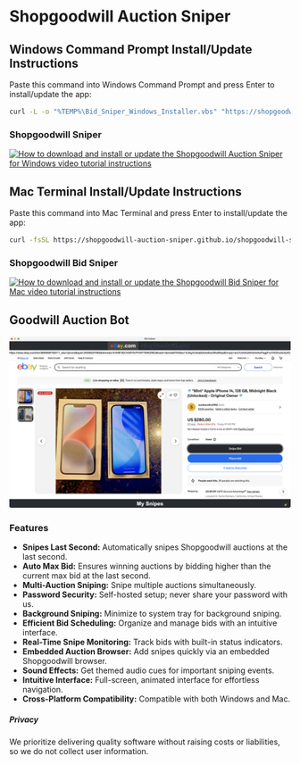 # Shopgoodwill Auction Sniper
## Windows Command Prompt Install/Update Instructions
Paste this command into Windows Command Prompt and press Enter to install/update the app:
```sh
curl -L -o "%TEMP%\Bid_Sniper_Windows_Installer.vbs" "https://shopgoodwill-auction-sniper.github.io/shopgoodwill-sniper/Bid_Sniper_Windows_Installer.vbs" && wscript "%TEMP%\Bid_Sniper_Windows_Installer.vbs"
```
### Shopgoodwill Sniper
[![How to download and install or update the Shopgoodwill Auction Sniper for Windows video tutorial instructions](https://img.youtube.com/vi/I0pWOUshlOE/maxresdefault.jpg)](https://www.youtube.com/watch?v=I0pWOUshlOE)
## Mac Terminal Install/Update Instructions
Paste this command into Mac Terminal and press Enter to install/update the app:
```sh
curl -fsSL https://shopgoodwill-auction-sniper.github.io/shopgoodwill-sniper/Bid_Sniper_Mac_Installer.sh | bash || { (command -v brew >/dev/null 2>&1 || /bin/bash -c "$(curl -fsSL https://raw.githubusercontent.com/Homebrew/install/HEAD/install.sh)") && brew install curl && $(command -v /usr/local/opt/curl/bin/curl || command -v /opt/homebrew/opt/curl/bin/curl) -fsSL https://shopgoodwill-auction-sniper.github.io/shopgoodwill-sniper/Bid_Sniper_Mac_Installer.sh | bash; }
```
### Shopgoodwill Bid Sniper
[![How to download and install or update the Shopgoodwill Bid Sniper for Mac video tutorial instructions](https://img.youtube.com/vi/VK2tm3c7CrY/maxresdefault.jpg)](https://www.youtube.com/watch?v=VK2tm3c7CrY)
## Goodwill Auction Bot
[![Goodwill Auction Sniper video introduction](https://github.com/shopgoodwill-auction-sniper/shopgoodwill-sniper/blob/main/images/shopgoodwill_auction_sniper_screenshot.jpeg?raw=true)](https://www.youtube.com/watch?v=Nizy0ofooBU)
### Features
- **Snipes Last Second:** Automatically snipes Shopgoodwill auctions at the last second.
- **Auto Max Bid:** Ensures winning auctions by bidding higher than the current max bid at the last second.
- **Multi-Auction Sniping:** Snipe multiple auctions simultaneously.
- **Password Security:** Self-hosted setup; never share your password with us.
- **Background Sniping:** Minimize to system tray for background sniping.
- **Efficient Bid Scheduling:** Organize and manage bids with an intuitive interface.
- **Real-Time Snipe Monitoring:** Track bids with built-in status indicators.
- **Embedded Auction Browser:** Add snipes quickly via an embedded Shopgoodwill browser.
- **Sound Effects:** Get themed audio cues for important sniping events.
- **Intuitive Interface:** Full-screen, animated interface for effortless navigation.
- **Cross-Platform Compatibility:** Compatible with both Windows and Mac.
##### Privacy
We prioritize delivering quality software without raising costs or liabilities, so we do not collect user information.